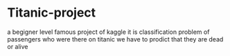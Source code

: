# Titanic-project
a begigner level famous project of kaggle it is classification problem of passengers who were there on titanic
we have to prodict that they are dead or alive 
